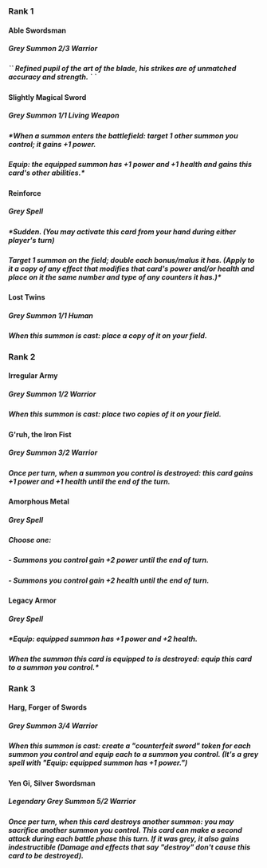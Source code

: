 ### Rank 1

#### Able Swordsman
##### Grey Summon 2/3 Warrior
##### *\`\` Refined pupil of the art of the blade, his strikes are of unmatched accuracy and strength. \` \`*

#### Slightly Magical Sword
##### Grey Summon 1/1 Living Weapon
##### *When a summon enters the battlefield: target 1 other summon you control; it gains +1 power. 
##### Equip: the equipped summon has +1 power and +1 health and gains this card's other abilities.*

#### Reinforce
##### Grey Spell
##### *Sudden. (You may activate this card from your hand during either player's turn)
##### Target 1 summon on the field; double each bonus/malus it has. (Apply to it a copy of any effect that modifies that card's power and/or health and place on it the same number and type of any counters it has.)*

#### Lost Twins
##### Grey Summon 1/1 Human
##### *When this summon is cast: place a copy of it on your field.*


### Rank 2

#### Irregular Army
##### Grey Summon 1/2 Warrior
##### *When this summon is cast: place two copies of it on your field.*

#### G'ruh, the Iron Fist
##### Grey Summon 3/2 Warrior
##### *Once per turn, when a summon you control is destroyed: this card gains +1 power and +1 health until the end of the turn.*

#### Amorphous Metal
##### Grey Spell
##### *Choose one:*
##### *- Summons you control gain +2 power until the end of turn.*
##### *- Summons you control gain +2 health until the end of turn.*

#### Legacy Armor
##### Grey Spell
##### *Equip: equipped summon has +1 power and +2 health.
##### When the summon this card is equipped to is destroyed: equip this card to a summon you control.*


### Rank 3

#### Harg, Forger of Swords
##### Grey Summon 3/4 Warrior
##### *When this summon is cast: create a "counterfeit sword" token for each summon you control and equip each to a summon you control. (It's a grey spell with "Equip: equipped summon has +1 power.")*

#### Yen Gi, Silver Swordsman
##### Legendary Grey Summon 5/2 Warrior
##### *Once per turn, when this card destroys another summon: you may sacrifice another summon you control. This card can make a second attack during each battle phase this turn. If it was grey, it also gains indestructible (Damage and effects that say "destroy" don't cause this card to be destroyed).*
